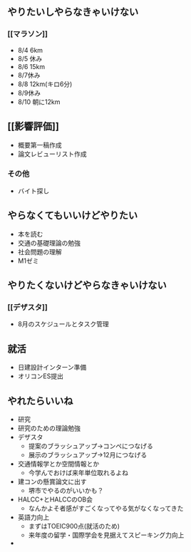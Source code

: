 ## やりたいしやらなきゃいけない

### [[マラソン]]
- 8/4 6km
- 8/5 休み
- 8/6 15km
- 8/7休み
- 8/8 12km(キロ6分)
- 8/9休み
- 8/10 朝に12km

## [[影響評価]]
- 概要第一稿作成
- 論文レビューリスト作成
### その他
- バイト探し

## やらなくてもいいけどやりたい
- 本を読む
- 交通の基礎理論の勉強
- 社会問題の理解
- M1ゼミ

## やりたくないけどやらなきゃいけない
### [[デザスタ]]
- 8月のスケジュールとタスク管理
## 就活
- 日建設計インターン準備
- オリコンES提出
## やれたらいいね
- 研究
- 研究のための理論勉強
- デザスタ
	- 提案のブラッシュアップ→コンペにつなげる
	- 展示のブラッシュアップ→12月につなげる
- 交通情報学とか空間情報とか
	- 今学んでおけば来年単位取れるよね
- 建コンの懸賞論文に出す
	- 堺市でやるのがいいかも？
- HALCC+とHALCCのOB会
	- なんかよそ者感がすごくなってやる気がなくなってきた
- 英語力向上
	- まずはTOEIC900点(就活のため)
	- 来年度の留学・国際学会を見据えてスピーキング力向上
- 
